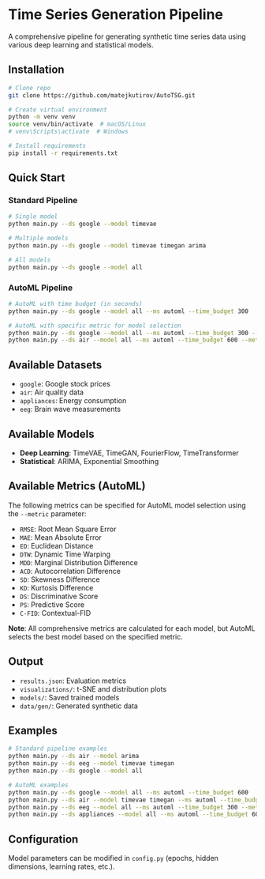 # Time Series Generation Pipeline

A comprehensive pipeline for generating synthetic time series data using various deep learning and statistical models.

## Installation

```bash
# Clone repo
git clone https://github.com/matejkutirov/AutoTSG.git

# Create virtual environment
python -m venv venv
source venv/bin/activate  # macOS/Linux
# venv\Scripts\activate  # Windows

# Install requirements
pip install -r requirements.txt
```

## Quick Start

### Standard Pipeline

```bash
# Single model
python main.py --ds google --model timevae

# Multiple models
python main.py --ds google --model timevae timegan arima

# All models
python main.py --ds google --model all
```

### AutoML Pipeline

```bash
# AutoML with time budget (in seconds)
python main.py --ds google --model all --ms automl --time_budget 300

# AutoML with specific metric for model selection
python main.py --ds google --model all --ms automl --time_budget 300 --metric RMSE
python main.py --ds air --model all --ms automl --time_budget 600 --metric ED
```

## Available Datasets

- `google`: Google stock prices
- `air`: Air quality data
- `appliances`: Energy consumption
- `eeg`: Brain wave measurements

## Available Models

- **Deep Learning**: TimeVAE, TimeGAN, FourierFlow, TimeTransformer
- **Statistical**: ARIMA, Exponential Smoothing

## Available Metrics (AutoML)

The following metrics can be specified for AutoML model selection using the `--metric` parameter:

- `RMSE`: Root Mean Square Error
- `MAE`: Mean Absolute Error
- `ED`: Euclidean Distance
- `DTW`: Dynamic Time Warping
- `MDD`: Marginal Distribution Difference
- `ACD`: Autocorrelation Difference
- `SD`: Skewness Difference
- `KD`: Kurtosis Difference
- `DS`: Discriminative Score
- `PS`: Predictive Score
- `C-FID`: Contextual-FID

**Note**: All comprehensive metrics are calculated for each model, but AutoML selects the best model based on the specified metric.

## Output

- `results.json`: Evaluation metrics
- `visualizations/`: t-SNE and distribution plots
- `models/`: Saved trained models
- `data/gen/`: Generated synthetic data

## Examples

```bash
# Standard pipeline examples
python main.py --ds air --model arima
python main.py --ds eeg --model timevae timegan
python main.py --ds google --model all

# AutoML examples
python main.py --ds google --model all --ms automl --time_budget 600
python main.py --ds air --model timevae timegan --ms automl --time_budget 180
python main.py --ds eeg --model all --ms automl --time_budget 300 --metric DTW
python main.py --ds appliances --model all --ms automl --time_budget 600 --metric C-FID
```

## Configuration

Model parameters can be modified in `config.py` (epochs, hidden dimensions, learning rates, etc.).
